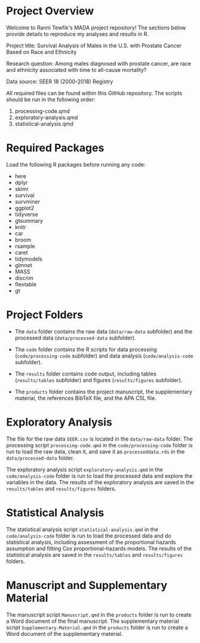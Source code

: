 # Project Overview

Welcome to Ranni Tewfik's MADA project repository! The sections below provide details to reproduce my analyses and results in R.

Project title: Survival Analysis of Males in the U.S. with Prostate Cancer Based on Race and Ethnicity

Research question: Among males diagnosed with prostate cancer, are race and ethnicity associated with time to all-cause mortality?

Data source: SEER 18 (2000-2018) Registry

All required files can be found within this GitHub repository. The scripts should be run in the following order:

1. processing-code.qmd
2. exploratory-analysis.qmd
3. statistical-analysis.qmd


# Required Packages

Load the following R packages before running any code:
* here
* dplyr
* skimr
* survival
* survminer
* ggplot2
* tidyverse
* gtsummary
* knitr
* car
* broom
* rsample
* caret
* tidymodels
* glmnet
* MASS
* discrim
* flextable
* gt


# Project Folders

* The `data` folder contains the raw data (`data/raw-data` subfolder) and the processed data (`data/processed-data` subfolder).

* The `code` folder contains the R scripts for data processing (`code/processing-code` subfolder) and data analysis (`code/analysis-code` subfolder).

* The `results` folder contains code output, including tables (`results/tables` subfolder) and figures (`results/figures` subfolder).

* The `products` folder contains the project manuscript, the supplementary material, the references BibTeX file, and the APA CSL file.


# Exploratory Analysis

The file for the raw data `SEER.csv` is located in the `data/raw-data` folder. The processing script `processing-code.qmd` in the `code/processing-code` folder is run to load the raw data, clean it, and save it as `processeddata.rds` in the `data/processed-data` folder.

The exploratory analysis script `exploratory-analysis.qmd` in the `code/analysis-code` folder is run to load the processed data and explore the variables in the data. The results of the exploratory analysis are saved in the `results/tables` and `results/figures` folders.


# Statistical Analysis

The statistical analysis script `statistical-analysis.qmd` in the `code/analysis-code` folder is run to load the processed data and do statistical analysis, including assessment of the proportional hazards assumption and fitting Cox proportional-hazards models. The results of the statistical analysis are saved in the `results/tables` and `results/figures` folders.


# Manuscript and Supplementary Material

The manuscript script `Manuscript.qmd` in the `products` folder is run to create a Word document of the final manuscript. The supplementary material script `Supplementary-Material.qmd` in the `products` folder is run to create a Word document of the supplementary material.

